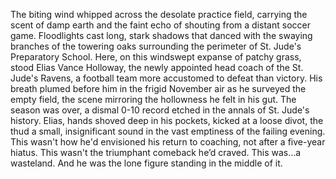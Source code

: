 The biting wind whipped across the desolate practice field, carrying the scent of damp earth and the faint echo of shouting from a distant soccer game.  Floodlights cast long, stark shadows that danced with the swaying branches of the towering oaks surrounding the perimeter of St. Jude's Preparatory School.  Here, on this windswept expanse of patchy grass, stood Elias Vance Holloway, the newly appointed head coach of the St. Jude's Ravens, a football team more accustomed to defeat than victory.  His breath plumed before him in the frigid November air as he surveyed the empty field, the scene mirroring the hollowness he felt in his gut.  The season was over, a dismal 0-10 record etched in the annals of St. Jude's history. Elias, hands shoved deep in his pockets, kicked at a loose divot, the thud a small, insignificant sound in the vast emptiness of the failing evening.  This wasn't how he'd envisioned his return to coaching, not after a five-year hiatus. This wasn't the triumphant comeback he’d craved.  This was…a wasteland.  And he was the lone figure standing in the middle of it.
